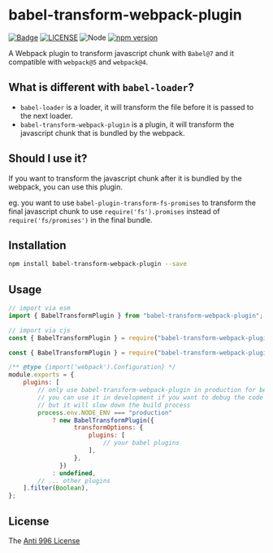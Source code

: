 # babel-transform-webpack-plugin

[![Badge](https://img.shields.io/badge/link-996.icu-%23FF4D5B.svg?style=flat-square)](https://996.icu/#/en_US)
[![LICENSE](https://img.shields.io/badge/license-Anti%20996-blue.svg?style=flat-square)](https://github.com/996icu/996.ICU/blob/master/LICENSE)
![Node](https://img.shields.io/badge/node-%3E=14-blue.svg?style=flat-square)
[![npm version](https://badge.fury.io/js/babel-transform-webpack-plugin.svg)](https://badge.fury.io/js/babel-transform-webpack-plugin)

A Webpack plugin to transform javascript chunk with `Babel@7` and it compatible with `webpack@5` and `webpack@4`.

## What is different with `babel-loader`?

-   `babel-loader` is a loader, it will transform the file before it is passed to the next loader.
-   `babel-transform-webpack-plugin` is a plugin, it will transform the javascript chunk that is bundled by the webpack.

## Should I use it?

If you want to transform the javascript chunk after it is bundled by the webpack, you can use this plugin.

eg. you want to use `babel-plugin-transform-fs-promises` to transform the final javascript chunk to use `require('fs').promises` instead of `require('fs/promises')` in the final bundle.

## Installation

```bash
npm install babel-transform-webpack-plugin --save
```

## Usage

```js
// import via esm
import { BabelTransformPlugin } from "babel-transform-webpack-plugin";

// import via cjs
const { BabelTransformPlugin } = require("babel-transform-webpack-plugin");
```

```js
const { BabelTransformPlugin } = require("babel-transform-webpack-plugin");

/** @type {import('webpack').Configuration} */
module.exports = {
    plugins: [
        // only use babel-transform-webpack-plugin in production for better performance
        // you can use it in development if you want to debug the code
        // but it will slow down the build process
        process.env.NODE_ENV === "production"
            ? new BabelTransformPlugin({
                  transformOptions: {
                      plugins: [
                          // your babel plugins
                      ],
                  },
              })
            : undefined,
        // ... other plugins
    ].filter(Boolean),
};
```

## License

The [Anti 996 License](LICENSE)
